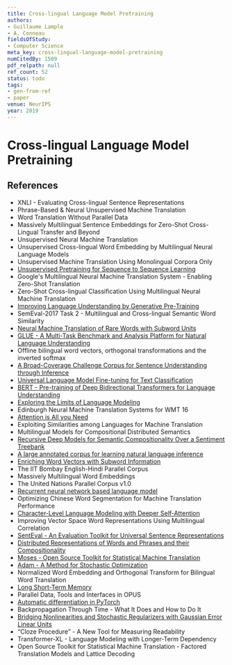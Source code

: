```yaml
---
title: Cross-lingual Language Model Pretraining
authors:
- Guillaume Lample
- A. Conneau
fieldsOfStudy:
- Computer Science
meta_key: cross-lingual-language-model-pretraining
numCitedBy: 1509
pdf_relpath: null
ref_count: 52
status: todo
tags:
- gen-from-ref
- paper
venue: NeurIPS
year: 2019
---
```


# Cross-lingual Language Model Pretraining

## References

- XNLI - Evaluating Cross-lingual Sentence Representations
- Phrase-Based & Neural Unsupervised Machine Translation
- Word Translation Without Parallel Data
- Massively Multilingual Sentence Embeddings for Zero-Shot Cross-Lingual Transfer and Beyond
- Unsupervised Neural Machine Translation
- Unsupervised Cross-lingual Word Embedding by Multilingual Neural Language Models
- Unsupervised Machine Translation Using Monolingual Corpora Only
- [Unsupervised Pretraining for Sequence to Sequence Learning](./unsupervised-pretraining-for-sequence-to-sequence-learning.md)
- Google's Multilingual Neural Machine Translation System - Enabling Zero-Shot Translation
- Zero-Shot Cross-lingual Classification Using Multilingual Neural Machine Translation
- [Improving Language Understanding by Generative Pre-Training](./improving-language-understanding-by-generative-pre-training.md)
- SemEval-2017 Task 2 - Multilingual and Cross-lingual Semantic Word Similarity
- [Neural Machine Translation of Rare Words with Subword Units](./neural-machine-translation-of-rare-words-with-subword-units.md)
- [GLUE - A Multi-Task Benchmark and Analysis Platform for Natural Language Understanding](./glue-a-multi-task-benchmark-and-analysis-platform-for-natural-language-understanding.md)
- Offline bilingual word vectors, orthogonal transformations and the inverted softmax
- [A Broad-Coverage Challenge Corpus for Sentence Understanding through Inference](./a-broad-coverage-challenge-corpus-for-sentence-understanding-through-inference.md)
- [Universal Language Model Fine-tuning for Text Classification](./universal-language-model-fine-tuning-for-text-classification.md)
- [BERT - Pre-training of Deep Bidirectional Transformers for Language Understanding](./bert-pre-training-of-deep-bidirectional-transformers-for-language-understanding.md)
- [Exploring the Limits of Language Modeling](./exploring-the-limits-of-language-modeling.md)
- Edinburgh Neural Machine Translation Systems for WMT 16
- [Attention is All you Need](./attention-is-all-you-need.md)
- Exploiting Similarities among Languages for Machine Translation
- Multilingual Models for Compositional Distributed Semantics
- [Recursive Deep Models for Semantic Compositionality Over a Sentiment Treebank](./recursive-deep-models-for-semantic-compositionality-over-a-sentiment-treebank.md)
- [A large annotated corpus for learning natural language inference](./a-large-annotated-corpus-for-learning-natural-language-inference.md)
- [Enriching Word Vectors with Subword Information](./enriching-word-vectors-with-subword-information.md)
- The IIT Bombay English-Hindi Parallel Corpus
- Massively Multilingual Word Embeddings
- The United Nations Parallel Corpus v1.0
- [Recurrent neural network based language model](./recurrent-neural-network-based-language-model.md)
- Optimizing Chinese Word Segmentation for Machine Translation Performance
- [Character-Level Language Modeling with Deeper Self-Attention](./character-level-language-modeling-with-deeper-self-attention.md)
- Improving Vector Space Word Representations Using Multilingual Correlation
- [SentEval - An Evaluation Toolkit for Universal Sentence Representations](./senteval-an-evaluation-toolkit-for-universal-sentence-representations.md)
- [Distributed Representations of Words and Phrases and their Compositionality](./distributed-representations-of-words-and-phrases-and-their-compositionality.md)
- [Moses - Open Source Toolkit for Statistical Machine Translation](./moses-open-source-toolkit-for-statistical-machine-translation.md)
- [Adam - A Method for Stochastic Optimization](./adam-a-method-for-stochastic-optimization.md)
- Normalized Word Embedding and Orthogonal Transform for Bilingual Word Translation
- [Long Short-Term Memory](./long-short-term-memory.md)
- Parallel Data, Tools and Interfaces in OPUS
- [Automatic differentiation in PyTorch](./automatic-differentiation-in-pytorch.md)
- Backpropagation Through Time - What It Does and How to Do It
- [Bridging Nonlinearities and Stochastic Regularizers with Gaussian Error Linear Units](./bridging-nonlinearities-and-stochastic-regularizers-with-gaussian-error-linear-units.md)
- “Cloze Procedure” - A New Tool for Measuring Readability
- Transformer-XL - Language Modeling with Longer-Term Dependency
- Open Source Toolkit for Statistical Machine Translation - Factored Translation Models and Lattice Decoding
